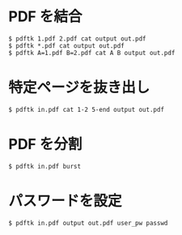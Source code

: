 # PDF を結合

    $ pdftk 1.pdf 2.pdf cat output out.pdf
    $ pdftk *.pdf cat output out.pdf
    $ pdftk A=1.pdf B=2.pdf cat A B output out.pdf

# 特定ページを抜き出し

    $ pdftk in.pdf cat 1-2 5-end output out.pdf

# PDF を分割

    $ pdftk in.pdf burst

# パスワードを設定

    $ pdftk in.pdf output out.pdf user_pw passwd
